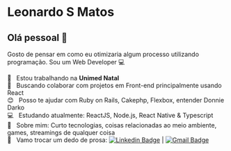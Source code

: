 # Leonardo S Matos

## Olá pessoal 👋
Gosto de pensar em como eu otimizaria algum processo utilizando programação.
Sou um Web Developer :computer:

 :rocket:  &nbsp; Estou trabalhando na **Unimed Natal**
 <br/> :purple_heart: &nbsp; Buscando colaborar com projetos em Front-end principalmente usando React
 <br/> :blush: &nbsp; Posso te ajudar com Ruby on Rails, Cakephp, Flexbox, entender Donnie Darko
 <br/> :computer: &nbsp; Estudando atualmente: ReactJS, Node.js, React Native & Typescript
 <br/> 💬  &nbsp; Sobre mim: Curto tecnologias, coisas relacionadas ao meio ambiente, games, streamings de qualquer coisa
 <br/> :email: &nbsp; Vamo trocar um dedo de prosa: [![Linkedin Badge](https://img.shields.io/badge/-LeonardoMatos-blue?style=flat-square&logo=Linkedin&logoColor=white&link=https://www.linkedin.com/in/matos-leonardo/)](https://www.linkedin.com/in/matos-leonardo/) 
| 
[![Gmail Badge](https://img.shields.io/badge/-matos.leo26@gmail.com-c14438?style=flat-square&logo=Gmail&logoColor=white&link=mailto:matos.leo26@gmail.com)](mailto:matos.leo26@gmail.com)
